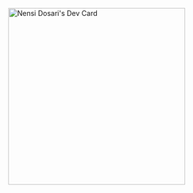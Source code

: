 <a href="https://app.daily.dev/nensid"><img src="https://api.daily.dev/devcards/v2/JPgjGodG8rSePvImZEzGk.png?type=default&r=dul" width="356" alt="Nensi Dosari's Dev Card"/></a>
